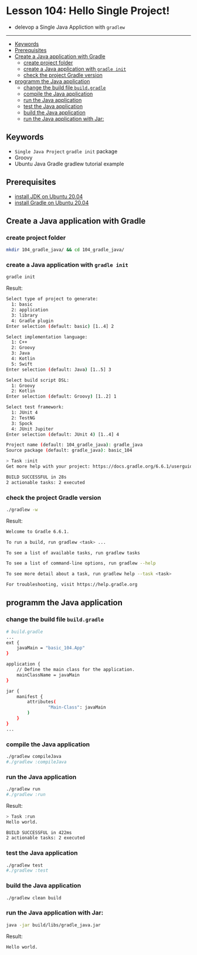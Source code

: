 <h1>Lesson 104: Hello Single Project!</h1>

- delevop a Single Java Appliction with `gradlew`


---

- [Keywords](#keywords)
- [Prerequisites](#prerequisites)
- [Create a Java application with Gradle](#create-a-java-application-with-gradle)
  - [create project folder](#create-project-folder)
  - [create a Java application with `gradle init`](#create-a-java-application-with-gradle-init)
  - [check the project Gradle version](#check-the-project-gradle-version)
- [programm the Java application](#programm-the-java-application)
  - [change the build file `build.gradle`](#change-the-build-file-buildgradle)
  - [compile the Java application](#compile-the-java-application)
  - [run the Java application](#run-the-java-application)
  - [test the Java application](#test-the-java-application)
  - [build the Java application](#build-the-java-application)
  - [run the Java application with Jar:](#run-the-java-application-with-jar)


## Keywords
- `Single Java Project` `gradle init` package
- Groovy
- Ubuntu Java Gradle gradlew tutorial example


## Prerequisites
- [install JDK on Ubuntu 20.04](https://github.com/cnruby/gradle_java/blob/basic_101/README.md)
- [install Gradle on Ubuntu 20.04](https://github.com/cnruby/gradle_java/blob/basic_102/README.md)


## Create a Java application with Gradle

### create project folder

```bash
mkdir 104_gradle_java/ && cd 104_gradle_java/
```

### create a Java application with `gradle init`


```bash
gradle init
```

Result:

```bash
Select type of project to generate:
  1: basic
  2: application
  3: library
  4: Gradle plugin
Enter selection (default: basic) [1..4] 2

Select implementation language:
  1: C++
  2: Groovy
  3: Java
  4: Kotlin
  5: Swift
Enter selection (default: Java) [1..5] 3

Select build script DSL:
  1: Groovy
  2: Kotlin
Enter selection (default: Groovy) [1..2] 1

Select test framework:
  1: JUnit 4
  2: TestNG
  3: Spock
  4: JUnit Jupiter
Enter selection (default: JUnit 4) [1..4] 4

Project name (default: 104_gradle_java): gradle_java
Source package (default: gradle_java): basic_104

> Task :init
Get more help with your project: https://docs.gradle.org/6.6.1/userguide/tutorial_java_projects.html

BUILD SUCCESSFUL in 28s
2 actionable tasks: 2 executed
```

### check the project Gradle version

```bash
./gradlew -w
```

Result:

```bash
Welcome to Gradle 6.6.1.

To run a build, run gradlew <task> ...

To see a list of available tasks, run gradlew tasks

To see a list of command-line options, run gradlew --help

To see more detail about a task, run gradlew help --task <task>

For troubleshooting, visit https://help.gradle.org
```

## programm the Java application

### change the build file `build.gradle`

```bash
# build.gradle
...
ext {
    javaMain = "basic_104.App"
}

application {
    // Define the main class for the application.
    mainClassName = javaMain
}

jar {
    manifest {
        attributes(
                "Main-Class": javaMain
        )
    }
}
...
```

### compile the Java application

```bash
./gradlew compileJava
#./gradlew :compileJava
```

### run the Java application

```bash
./gradlew run
#./gradlew :run
```

Result:

```bash
> Task :run
Hello world.

BUILD SUCCESSFUL in 422ms
2 actionable tasks: 2 executed
```

### test the Java application

```bash
./gradlew test
#./gradlew :test
```

### build the Java application
 
```bash
./gradlew clean build
```

### run the Java application with Jar:

```bash
java -jar build/libs/gradle_java.jar
```

Result:

```bash
Hello world.
```



